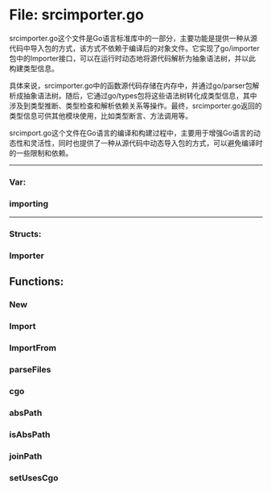 # File: srcimporter.go

srcimporter.go这个文件是Go语言标准库中的一部分，主要功能是提供一种从源代码中导入包的方式，该方式不依赖于编译后的对象文件。它实现了go/importer包中的Importer接口，可以在运行时动态地将源代码解析为抽象语法树，并以此构建类型信息。

具体来说，srcimporter.go中的函数源代码存储在内存中，并通过go/parser包解析成抽象语法树。随后，它通过go/types包将这些语法树转化成类型信息，其中涉及到类型推断、类型检查和解析依赖关系等操作。最终，srcimporter.go返回的类型信息可供其他模块使用，比如类型断言、方法调用等。

srcimport.go这个文件在Go语言的编译和构建过程中，主要用于增强Go语言的动态性和灵活性，同时也提供了一种从源代码中动态导入包的方式，可以避免编译时的一些限制和依赖。




---

### Var:

### importing








---

### Structs:

### Importer





## Functions:

### New





### Import





### ImportFrom





### parseFiles





### cgo





### absPath





### isAbsPath





### joinPath





### setUsesCgo





